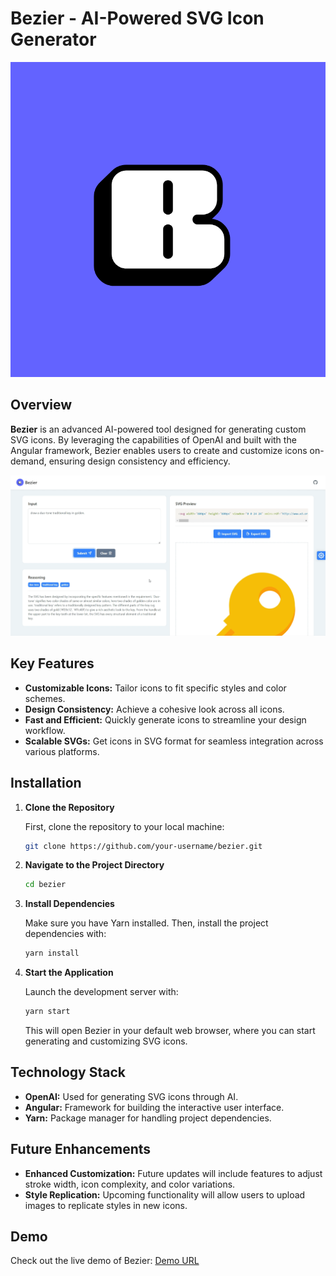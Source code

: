 # Bezier - AI-Powered SVG Icon Generator

![Bezier Logo](/src/assets/logo.png)

## Overview

**Bezier** is an advanced AI-powered tool designed for generating custom SVG icons. By leveraging the capabilities of OpenAI and built with the Angular framework, Bezier enables users to create and customize icons on-demand, ensuring design consistency and efficiency.

![Bezier Demo](/media/Demo.png)

## Key Features

- **Customizable Icons:** Tailor icons to fit specific styles and color schemes.
- **Design Consistency:** Achieve a cohesive look across all icons.
- **Fast and Efficient:** Quickly generate icons to streamline your design workflow.
- **Scalable SVGs:** Get icons in SVG format for seamless integration across various platforms.

## Installation

1. **Clone the Repository**

   First, clone the repository to your local machine:

   ```bash
   git clone https://github.com/your-username/bezier.git
   ```

2. **Navigate to the Project Directory**

   ```bash
   cd bezier
   ```

3. **Install Dependencies**

   Make sure you have Yarn installed. Then, install the project dependencies with:

   ```bash
   yarn install
   ```

4. **Start the Application**

   Launch the development server with:

   ```bash
   yarn start
   ```

   This will open Bezier in your default web browser, where you can start generating and customizing SVG icons.

## Technology Stack

- **OpenAI:** Used for generating SVG icons through AI.
- **Angular:** Framework for building the interactive user interface.
- **Yarn:** Package manager for handling project dependencies.

## Future Enhancements

- **Enhanced Customization:** Future updates will include features to adjust stroke width, icon complexity, and color variations.
- **Style Replication:** Upcoming functionality will allow users to upload images to replicate styles in new icons.

## Demo

Check out the live demo of Bezier: [Demo URL](http://example.com/demo)
